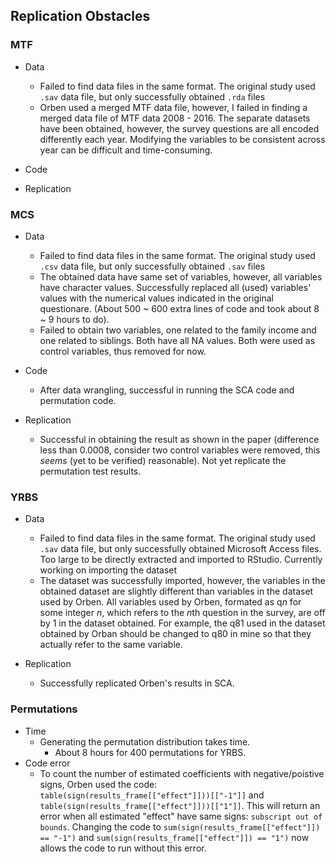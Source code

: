 ## Replication Obstacles

### MTF

- Data
    - Failed to find data files in the same format. The original study used `.sav` data file, but only successfully obtained `.rda` files
    - Orben used a merged MTF data file, however, I failed in finding a merged data file of MTF data 2008 - 2016. The separate datasets have been obtained, however, the survey questions are all encoded differently each year. Modifying the variables to be consistent across year can be difficult and time-consuming. 
- Code
    
- Replication

### MCS

- Data
    - Failed to find data files in the same format. The original study used `.csv` data file, but only successfully obtained `.sav` files
    - The obtained data have same set of variables, however, all variables have character values. Successfully replaced all (used) variables' values with the numerical values indicated in the original questionare. (About 500 ~ 600 extra lines of code and took about 8 ~ 9 hours to do). 
    - Failed to obtain two variables, one related to the family income and one related to siblings. Both have all NA values. Both were used as control variables, thus removed for now.
    
- Code
    - After data wrangling, successful in running the SCA code and permutation code. 

- Replication
    - Successful in obtaining the result as shown in the paper (difference less than 0.0008, consider two control variables were removed, this *seems* (yet to be verified) reasonable). Not yet replicate the permutation test results. 

### YRBS

- Data
    - Failed to find data files in the same format. The original study used `.sav` data file, but only successfully obtained Microsoft Access files. Too large to be directly extracted and imported to RStudio. Currently working on importing the dataset
    - The dataset was successfully imported, however, the variables in the obtained dataset are slightly different than variables in the dataset used by Orben. All variables used by Orben, formated as q*n* for some integer *n*, which refers to the *n*th question in the survey, are off by 1 in the dataset obtained. For example, the q81 used in the dataset obtained by Orban should be changed to q80 in mine so that they actually refer to the same variable. 

- Replication
     - Successfully replicated Orben's results in SCA. 

### Permutations

- Time
    - Generating the permutation distribution takes time. 
        - About 8 hours for 400 permutations for YRBS. 
- Code error
    - To count the number of estimated coefficients with negative/poistive signs, Orben used the code: 
        `table(sign(results_frame[["effect"]]))[["-1"]]` and 
        `table(sign(results_frame[["effect"]]))[["1"]]`. This will return an error when all estimated "effect" have same signs: `subscript out of bounds`.
        Changing the code to `sum(sign(results_frame[["effect"]]) == "-1")` and `sum(sign(results_frame[["effect"]]) == "1")` now allows the code to run without this error. 
